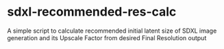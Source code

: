 # sdxl-recommended-res-calc
A simple script to calculate recommended initial latent size of SDXL image generation and its Upscale Factor from desired Final Resolution output
